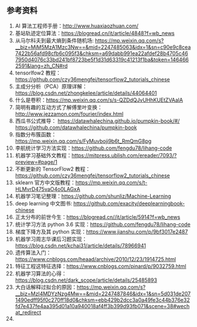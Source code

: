 ## 参考资料
1. AI 算法工程师手册：http://www.huaxiaozhuan.com/
2. 基站轨迹定位算法：https://blogread.cn/it/article/4848?f=wb_news
3. 从马尔科夫到最大熵到条件随机场: https://mp.weixin.qq.com/s?__biz=MjM5MzA1Mzc3Nw==&mid=2247485063&idx=1&sn=c90e9c8cea7422b56afd98cfb6c095f3&chksm=a69dabb991ea22afdef28b4705c467950d4076c33bd241bf8723be5f1d31d63319c41213f1ba&token=1464662591&lang=zh_CN#rd
4. tensorlfow2 教程：https://github.com/czy36mengfei/tensorflow2_tutorials_chinese
5. 主成分分析（PCA）原理详解：https://blog.csdn.net/zhongkelee/article/details/44064401
6. 什么是卷积：https://mp.weixin.qq.com/s/s-QZDdQJvUHhKUEtZVAalA
7. 简明有趣的互动方式了解傅里叶变换：http://www.jezzamon.com/fourier/index.html
8. 西瓜书公式推导：
	https://datawhalechina.github.io/pumpkin-book/#/
	https://github.com/datawhalechina/pumpkin-book
9. 指数分布簇函数：https://mp.weixin.qq.com/s/FyMuvboji9b6t_RmQmG8pg
10. 李航统计学习方法实现：https://github.com/fengdu78/lihang-code
11. 机器学习基础外文教程：https://mitpress.ublish.com/ereader/7093/?preview=#page/1
12. 不断更新的 TensorFlow2 教程：https://github.com/czy36mengfei/tensorflow2_tutorials_chinese
13. sklearn 官方中文版教程：https://mp.weixin.qq.com/s/t-HLMvrD475vaO4o0LAGxA
14. 机器学习笔记整理：https://github.com/shunliz/Machine-Learning
15. deep learning 中文图书: https://github.com/exacity/deeplearningbook-chinese
16. 正太分布的前世今生：https://blogread.cn//it/article/5914?f=wb_news
17. 统计学习方法 python 3.6 实现：https://github.com/fengdu78/lihang-code
18. 梯度下降方及其 python 实现：https://www.jianshu.com/p/9bf3017e2487
19. 机器学习周志华课后习题实现：https://blog.csdn.net/kchai31/article/details/78966941
20. 遗传算法入门：https://www.cnblogs.com/heaad/archive/2010/12/23/1914725.html
21. 特征工程这特征选择：https://www.cnblogs.com/pinard/p/9032759.html
22. 机器学习算法的心得：https://blog.csdn.net/dark_scope/article/details/25485893
23. 大白话解释过拟合的原因：https://mp.weixin.qq.com/s?__biz=MzI4MDYzNzg4Mw==&mid=2247487846&idx=1&sn=5d031de2071490edff95f0c270ff18d0&chksm=ebb429b2dcc3a0a49fe3c44b376e32fd7e437fe4aa395d01a10a940018af4ff3b399d93fb071&scene=38#wechat_redirect
24. 